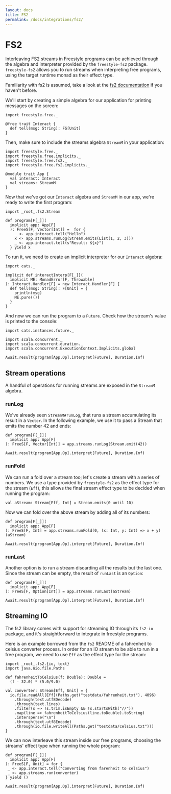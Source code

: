 ```yaml
---
layout: docs
title: FS2
permalink: /docs/integrations/fs2/
---
```


# FS2

Interleaving FS2 streams in Freestyle programs can be achieved through the algebra and interpreter provided by the `freestyle-fs2` package. `freestyle-fs2` allows you to run streams when interpreting free programs, using the target runtime monad as their effect type.

Familiarity with fs2 is assumed, take a look at the [fs2 documentation](https://github.com/functional-streams-for-scala/fs2/blob/series/1.0/docs/guide.md) if you haven't before.

We'll start by creating a simple algebra for our application for printing messages on the screen:

```tut:book
import freestyle.free._

@free trait Interact {
  def tell(msg: String): FS[Unit]
}
```

Then, make sure to include the streams algebra `StreamM` in your application:

```tut:book
import freestyle.free._
import freestyle.free.implicits._
import freestyle.free.fs2._
import freestyle.free.fs2.implicits._

@module trait App {
  val interact: Interact
  val streams: StreamM
}
```

Now that we've got our `Interact` algebra and `StreamM` in our app, we're ready to write the first program:

```tut:book
import _root_.fs2.Stream

def program[F[_]](
  implicit app: App[F]
  ): FreeS[F, Vector[Int]] =  for {
    _ <- app.interact.tell("Hello")
	x <- app.streams.runLog(Stream.emits(List(1, 2, 3)))
	_ <- app.interact.tell(s"Result: ${x}")
  } yield x
```

To run it, we need to create an implicit interpreter for our `Interact` algebra:

```tut:book
import cats._

implicit def interactInterp[F[_]](
  implicit ME: MonadError[F, Throwable]
): Interact.Handler[F] = new Interact.Handler[F] {
  def tell(msg: String): F[Unit] = {
    println(msg)
    ME.pure(())
  }
}
```

And now we can run the program to a `Future`. Check how the stream's value is printed to the console:

```tut:book
import cats.instances.future._

import scala.concurrent._
import scala.concurrent.duration._
import scala.concurrent.ExecutionContext.Implicits.global

Await.result(program[App.Op].interpret[Future], Duration.Inf)
```

## Stream operations

A handful of operations for running streams are exposed in the `StreamM` algebra.

### runLog

We've already seen `StreamM#runLog`, that runs a stream accumulating its result in a `Vector`. In the following example, we use it to pass a Stream that emits the number 42 and ends:

```tut:book
def program[F[_]](
  implicit app: App[F]
): FreeS[F, Vector[Int]] = app.streams.runLog(Stream.emit(42))

Await.result(program[App.Op].interpret[Future], Duration.Inf)
```

### runFold

We can run a fold over a stream too; let's create a stream with a series of numbers. We use a type provided by `freestyle-fs2` as the effect type for the stream (`Eff`), this allows the final stream effect type to be decided when running the program:

```tut:book
val aStream: Stream[Eff, Int] = Stream.emits(0 until 10)
```

Now we can fold over the above stream by adding all of its numbers:

```tut:book
def program[F[_]](
  implicit app: App[F]
): FreeS[F, Int] = app.streams.runFold(0, (x: Int, y: Int) => x + y)(aStream)

Await.result(program[App.Op].interpret[Future], Duration.Inf)
```

### runLast

Another option is to run a stream discarding all the results but the last one. Since the stream can be empty, the result of `runLast` is an `Option`:

```tut:book
def program[F[_]](
  implicit app: App[F]
): FreeS[F, Option[Int]] = app.streams.runLast(aStream)

Await.result(program[App.Op].interpret[Future], Duration.Inf)
```

## Streaming IO

The fs2 library comes with support for streaming IO through its `fs2-io` package, and it's straightforward to integrate in freestyle programs.

Here is an example borrowed from the `fs2` README of a fahrenheit to celsius converter process. In order for an IO stream to be able to run in a free program, we need to use `Eff` as the effect type for the stream:

```tut:book
import _root_.fs2.{io, text}
import java.nio.file.Paths

def fahrenheitToCelsius(f: Double): Double =
  (f - 32.0) * (5.0/9.0)

val converter: Stream[Eff, Unit] = {
  io.file.readAll[Eff](Paths.get("testdata/fahrenheit.txt"), 4096)
    .through(text.utf8Decode)
    .through(text.lines)
    .filter(s => !s.trim.isEmpty && !s.startsWith("//"))
    .map(line => fahrenheitToCelsius(line.toDouble).toString)
    .intersperse("\n")
    .through(text.utf8Encode)
    .through(io.file.writeAll(Paths.get("testdata/celsius.txt")))
}
```

We can now interleave this stream inside our free programs, choosing the streams' effect type when running the whole program:

```tut:book
def program[F[_]](
  implicit app: App[F]
): FreeS[F, Unit] = for {
 _ <- app.interact.tell("Converting from farenheit to celsius")
 _ <- app.streams.run(converter)
} yield ()

Await.result(program[App.Op].interpret[Future], Duration.Inf)
```

